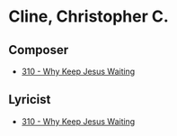 # Cline, Christopher C.

## Composer

- [310 - Why Keep Jesus Waiting](/hymns/310.md)

## Lyricist

- [310 - Why Keep Jesus Waiting](/hymns/310.md)

